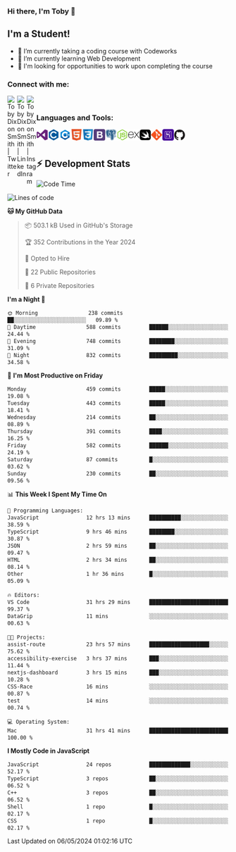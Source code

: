 ### Hi there, I'm Toby 👋

## I'm a Student!
- 🔭 I’m currently taking a coding course with Codeworks
- 🌱 I’m currently learning Web Development
- 💬 I'm looking for opportunities to work upon completing the course

### Connect with me:

[<img align="left" alt="Toby Dixon Smith | Twitter" width="22px" src="https://cdn.jsdelivr.net/npm/simple-icons@v3/icons/twitter.svg" />][twitter]
[<img align="left" alt="Toby Dixon Smith | LinkedIn" width="22px" src="https://cdn.jsdelivr.net/npm/simple-icons@v3/icons/linkedin.svg" />][linkedin]
[<img align="left" alt="Toby Dixon Smith | Instagram" width="22px" src="https://cdn.jsdelivr.net/npm/simple-icons@v3/icons/instagram.svg" />][instagram]

[twitter]: https://twitter.com/TobyDixonSmith1
[instagram]: https://www.instagram.com/toby_ds1/
[linkedin]: https://www.linkedin.com/in/toby-dixon-smith-4734331a3/

<br />

### Languages and Tools:

<img align="left" alt="Visual Studio Code" title="Visual Studio Code" width="26px" src="logos/visualstudio.png" />
<img align="left" alt="C" title="C" width="26px" src="logos/c.png" />
<img align="left" alt="C++" title="C++" width="26px" src="logos/c-plus.png" />
<img align="left" alt="HTML5" title="HTML 5" width="26px" src="logos/html.png" />
<img align="left" alt="CSS3" title="CSS 3" width="26px" src="logos/css3.png" />
<img align="left" alt="BootStrap" title="BootStrap" width="26px" src="logos/bootstrap.png" />
<img align="left" alt="PostgresSQL" title="PostgresSPQ" width="26px" src="logos/postgresql.png" />
<img align="left" alt="Node JS" title="Node JS" width="26px" src="logos/node-js.png" />
<img align="left" alt="Express" title="Express" width="26px" src="logos/express.png" />
<img align="left" alt="Swift" title="Swift" width="26px" src="logos/swift.png" />
<img align="left" alt="Git" title="Git" width="26px" src="logos/git.png" />
<img align="left" alt="Heroku" title="Heroku" width="26px" src="logos/heroku.png" />
<img align="left" alt="GitHub" title="GitHub" width="26px" src="logos/github.png" />
<br />
<br />

## :zap: Development Stats

<!--START_SECTION:waka-->
![Code Time](http://img.shields.io/badge/Code%20Time-524%20hrs%2054%20mins-blue)

![Lines of code](https://img.shields.io/badge/From%20Hello%20World%20I%27ve%20Written-2.0%20million%20lines%20of%20code-blue)

**🐱 My GitHub Data** 

> 📦 503.1 kB Used in GitHub's Storage 
 > 
> 🏆 352 Contributions in the Year 2024
 > 
> 💼 Opted to Hire
 > 
> 📜 22 Public Repositories 
 > 
> 🔑 6 Private Repositories 
 > 
**I'm a Night 🦉** 

```text
🌞 Morning                238 commits         ██░░░░░░░░░░░░░░░░░░░░░░░   09.89 % 
🌆 Daytime                588 commits         ██████░░░░░░░░░░░░░░░░░░░   24.44 % 
🌃 Evening                748 commits         ████████░░░░░░░░░░░░░░░░░   31.09 % 
🌙 Night                  832 commits         █████████░░░░░░░░░░░░░░░░   34.58 % 
```
📅 **I'm Most Productive on Friday** 

```text
Monday                   459 commits         █████░░░░░░░░░░░░░░░░░░░░   19.08 % 
Tuesday                  443 commits         █████░░░░░░░░░░░░░░░░░░░░   18.41 % 
Wednesday                214 commits         ██░░░░░░░░░░░░░░░░░░░░░░░   08.89 % 
Thursday                 391 commits         ████░░░░░░░░░░░░░░░░░░░░░   16.25 % 
Friday                   582 commits         ██████░░░░░░░░░░░░░░░░░░░   24.19 % 
Saturday                 87 commits          █░░░░░░░░░░░░░░░░░░░░░░░░   03.62 % 
Sunday                   230 commits         ██░░░░░░░░░░░░░░░░░░░░░░░   09.56 % 
```


📊 **This Week I Spent My Time On** 

```text
💬 Programming Languages: 
JavaScript               12 hrs 13 mins      ██████████░░░░░░░░░░░░░░░   38.59 % 
TypeScript               9 hrs 46 mins       ████████░░░░░░░░░░░░░░░░░   30.87 % 
JSON                     2 hrs 59 mins       ██░░░░░░░░░░░░░░░░░░░░░░░   09.47 % 
HTML                     2 hrs 34 mins       ██░░░░░░░░░░░░░░░░░░░░░░░   08.14 % 
Other                    1 hr 36 mins        █░░░░░░░░░░░░░░░░░░░░░░░░   05.09 % 

🔥 Editors: 
VS Code                  31 hrs 29 mins      █████████████████████████   99.37 % 
DataGrip                 11 mins             ░░░░░░░░░░░░░░░░░░░░░░░░░   00.63 % 

🐱‍💻 Projects: 
assist-route             23 hrs 57 mins      ███████████████████░░░░░░   75.62 % 
accessibility-exercise   3 hrs 37 mins       ███░░░░░░░░░░░░░░░░░░░░░░   11.44 % 
nextjs-dashboard         3 hrs 15 mins       ███░░░░░░░░░░░░░░░░░░░░░░   10.28 % 
CSS-Race                 16 mins             ░░░░░░░░░░░░░░░░░░░░░░░░░   00.87 % 
test                     14 mins             ░░░░░░░░░░░░░░░░░░░░░░░░░   00.74 % 

💻 Operating System: 
Mac                      31 hrs 41 mins      █████████████████████████   100.00 % 
```

**I Mostly Code in JavaScript** 

```text
JavaScript               24 repos            █████████████░░░░░░░░░░░░   52.17 % 
TypeScript               3 repos             ██░░░░░░░░░░░░░░░░░░░░░░░   06.52 % 
C++                      3 repos             ██░░░░░░░░░░░░░░░░░░░░░░░   06.52 % 
Shell                    1 repo              █░░░░░░░░░░░░░░░░░░░░░░░░   02.17 % 
CSS                      1 repo              █░░░░░░░░░░░░░░░░░░░░░░░░   02.17 % 
```




 Last Updated on 06/05/2024 01:02:16 UTC
<!--END_SECTION:waka-->
